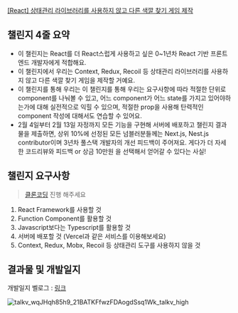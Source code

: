 [[React] 상태관리 라이브러리를 사용하지 않고 다른 색깔 찾기 게임 제작](https://www.numble.it/45cee9d3-49ad-4f67-9d2a-14607c2eeba7?fbclid=IwAR27uu2OrBTUQCh89yp9XNxgEyhMfjOj7LtXyZPTwHxq8Yqo5DKUC29H1Hc_aem_AWGXPpZMrf0D-50GhLvDobF6GpiR_mPj7TqOvu1MzDQzJKFxeeWr50jw2G3bcFwo4Z4qo6OCo5_ULyI8QyktyCldIVfMltngOI4mlInP7Vqi5cTH1S3TTLkb0WZrlofAVqA)

## 챌린지 4줄 요약

- 이 챌린지는 React를 더 React스럽게 사용하고 싶은 0~1년차 React 기반 프론트엔드 개발자에게 적합해요.
- 이 챌린지에서 우리는 Context, Redux, Recoil 등 상태관리 라이브러리를 사용하지 않고 다른 색깔 찾기 게임을 제작할 거예요.
- 이 챌린지를 통해 우리는 이 챌린지를 통해 우리는 요구사항에 따라 적절한 단위로 component를 나눠볼 수 있고, 어느 component가 어느 state를 가지고 있어야하는가에 대해 실전적으로 익힐 수 있으며, 적절한 prop을 사용해 탄력적인 component 작성에 대해서도 연습할 수 있어요.
- 2월 4일부터 2월 13일 자정까지 모든 기능을 구현해 서버에 배포하고 챌린지 결과물을 제출하면, 상위 10%에 선정된 모든 넘블러분들께는 Next.js, Nest.js contributor이며 3년차 풀스택 개발자의 개선 피드백이 주어져요. 게다가 더 자세한 코드리뷰와 피드백 or 상금 10만원 을 선택해서 얻어갈 수 있다는 사실!

## 챌린지 요구사항

> [클론코딩](https://numble-react.vercel.app/) 진행 해주세요

1. React Framework를 사용할 것
2. Function Component를 활용할 것
3. Javascript보다는 Typescript를 활용할 것
4. 서버에 배포할 것 (Vercel과 같은 서비스를 이용해보세요)
5. Context, Redux, Mobx, Recoil 등 상태관리 도구를 사용하지 않을 것

## 결과물 및 개발일지
개발일지 벨로그 : [링크](https://velog.io/@wnsguddl789/NUMBLE-챌린지-다른색깔-찾기-게임)

![talkv_wqJHqh85h9_21BATKFfwzFDAogdSsq1Wk_talkv_high](https://user-images.githubusercontent.com/33216504/152642896-e4898520-1c25-4fcf-a182-aeaef64d836c.gif)
